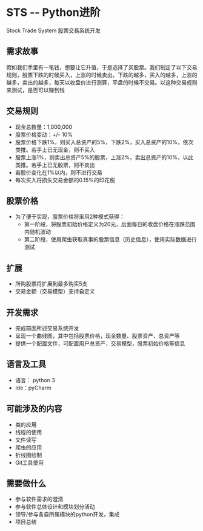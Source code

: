# STS -- Python进阶
Stock Trade System 股票交易系统开发

## 需求故事
假如我们手里有一笔钱，想要让它升值，于是选择了买股票。我们制定了以下交易规则，股票下跌的时候买入，上涨的时候卖出。下跌的越多，买入的越多，上涨的越多，卖出的越多，每天以收盘价进行测算，平盘的时候不交易。以这种交易规则来测试，是否可以赚到钱
## 交易规则
* 现金总数量：1,000,000
* 股票价格变动：+/- 10%
* 股票价格下跌1%，则买入总资产的5%，下跌2%，买入总资产的10%，依次类推。若手上已无现金，则不买入
* 股票上涨1%，则卖出总资产5%的股票，上涨2%，卖出总资产的10%，以此类推。若手上已无股票，则不卖出
* 若股价变化在1%以内，则不进行交易
* 每次买入将损失交易金额的0.15%的印花税
## 股票价格
* 为了便于实现，股票价格将采用2种模式获得：
  * 第一阶段，将股票初始价格定义为20元，后面每日的收盘价格在涨跌范围内随机波动
  * 第二阶段，使用爬虫获取真事的股票信息（历史信息），使用实际数据进行测试
## 扩展
* 所购股票将扩展到最多购买5支
* 交易金额（交易模型）支持自定义
## 开发需求
* 完成前面所述交易系统开发
* 呈现一个曲线图，其中包括股票价格，现金数量、股票资产、总资产等
* 提供一个配置文件，可配置用户总资产，交易模型，股票初始价格等信息
## 语言及工具
* 语言： python 3
* Ide：pyCharm
## 可能涉及的内容
* 类的应用
* 线程的使用
* 文件读写
* 爬虫的应用
* 折线图绘制
* Git工具使用
## 需要做什么
* 参与软件需求的澄清
* 参与软件总体设计和模块划分活动
* 领导/参与各自所属模块的python开发，集成
* 项目总结
